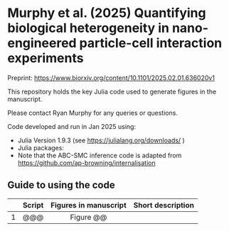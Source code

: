# Murphy et al. (2025) Quantifying biological heterogeneity in nano-engineered particle-cell interaction experiments

Preprint: https://www.biorxiv.org/content/10.1101/2025.02.01.636020v1

This repository holds the key Julia code used to generate figures in the manuscript.

Please contact Ryan Murphy for any queries or questions.

Code developed and run in Jan 2025 using:

- Julia Version 1.9.3 (see https://julialang.org/downloads/ )
- Julia packages:
- Note that the ABC-SMC inference code is adapted from https://github.com/ap-browning/internalisation

## Guide to using the code

| | Script        | Figures in manuscript | Short description           | 
| :---:   | :---: | :---: | :---: |
|1| @@@ | Figure @@ |  |


